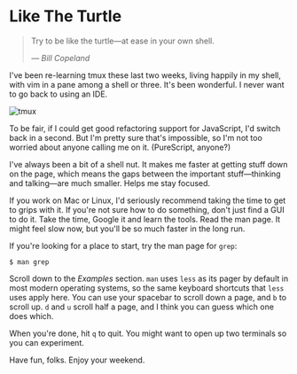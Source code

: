 # Like The Turtle

> Try to be like the turtle—at ease in your own shell.
>
> <cite>— Bill Copeland</cite>

I've been re-learning tmux these last two weeks, living happily in my shell, with vim in a pane among a shell or three. It's been wonderful. I never want to go back to using an IDE.

![tmux](http://assets.monospacedmonologues.com/2016-02-19+-+tmux.png)

To be fair, if I could get good refactoring support for JavaScript, I'd switch back in a second. But I'm pretty sure that's impossible, so I'm not too worried about anyone calling me on it. (PureScript, anyone?)

I've always been a bit of a shell nut. It makes me faster at getting stuff down on the page, which means the gaps between the important stuff—thinking and talking—are much smaller. Helps me stay focused.

If you work on Mac or Linux, I'd seriously recommend taking the time to get to grips with it. If you're not sure how to do something, don't just find a GUI to do it. Take the time, Google it and learn the tools. Read the man page. It might feel slow now, but you'll be so much faster in the long run.

If you're looking for a place to start, try the man page for `grep`:

    $ man grep

Scroll down to the *Examples* section. `man` uses `less` as its pager by default in most modern operating systems, so the same keyboard shortcuts that `less` uses apply here. You can use your spacebar to scroll down a page, and `b` to scroll up. `d` and `u` scroll half a page, and I think you can guess which one does which.

When you're done, hit `q` to quit. You might want to open up two terminals so you can experiment.

Have fun, folks. Enjoy your weekend.
